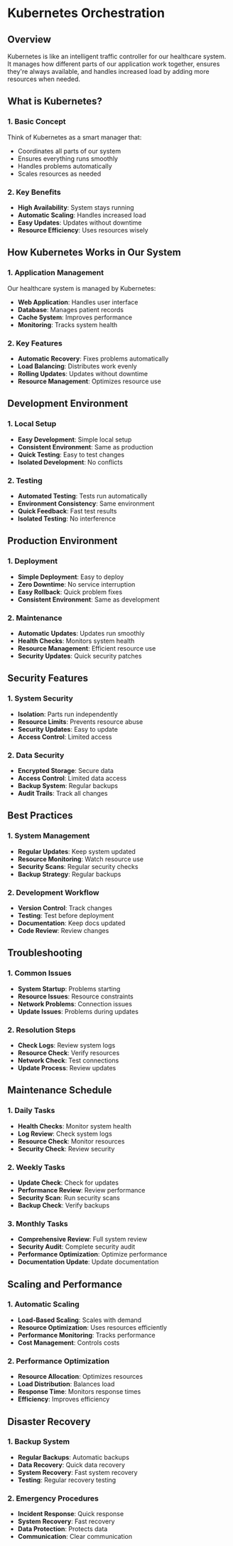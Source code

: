 # Kubernetes Orchestration

## Overview
Kubernetes is like an intelligent traffic controller for our healthcare system. It manages how different parts of our application work together, ensures they're always available, and handles increased load by adding more resources when needed.

<div style="page-break-after: always;"></div>

## What is Kubernetes?

### 1. Basic Concept
Think of Kubernetes as a smart manager that:
- Coordinates all parts of our system
- Ensures everything runs smoothly
- Handles problems automatically
- Scales resources as needed

### 2. Key Benefits
- **High Availability**: System stays running
- **Automatic Scaling**: Handles increased load
- **Easy Updates**: Updates without downtime
- **Resource Efficiency**: Uses resources wisely

<div style="page-break-after: always;"></div>

## How Kubernetes Works in Our System

### 1. Application Management
Our healthcare system is managed by Kubernetes:
- **Web Application**: Handles user interface
- **Database**: Manages patient records
- **Cache System**: Improves performance
- **Monitoring**: Tracks system health

### 2. Key Features
- **Automatic Recovery**: Fixes problems automatically
- **Load Balancing**: Distributes work evenly
- **Rolling Updates**: Updates without downtime
- **Resource Management**: Optimizes resource use

<div style="page-break-after: always;"></div>

## Development Environment

### 1. Local Setup
- **Easy Development**: Simple local setup
- **Consistent Environment**: Same as production
- **Quick Testing**: Easy to test changes
- **Isolated Development**: No conflicts

### 2. Testing
- **Automated Testing**: Tests run automatically
- **Environment Consistency**: Same environment
- **Quick Feedback**: Fast test results
- **Isolated Testing**: No interference

<div style="page-break-after: always;"></div>

## Production Environment

### 1. Deployment
- **Simple Deployment**: Easy to deploy
- **Zero Downtime**: No service interruption
- **Easy Rollback**: Quick problem fixes
- **Consistent Environment**: Same as development

### 2. Maintenance
- **Automatic Updates**: Updates run smoothly
- **Health Checks**: Monitors system health
- **Resource Management**: Efficient resource use
- **Security Updates**: Quick security patches

<div style="page-break-after: always;"></div>

## Security Features

### 1. System Security
- **Isolation**: Parts run independently
- **Resource Limits**: Prevents resource abuse
- **Security Updates**: Easy to update
- **Access Control**: Limited access

### 2. Data Security
- **Encrypted Storage**: Secure data
- **Access Control**: Limited data access
- **Backup System**: Regular backups
- **Audit Trails**: Track all changes

<div style="page-break-after: always;"></div>

## Best Practices

### 1. System Management
- **Regular Updates**: Keep system updated
- **Resource Monitoring**: Watch resource use
- **Security Scans**: Regular security checks
- **Backup Strategy**: Regular backups

### 2. Development Workflow
- **Version Control**: Track changes
- **Testing**: Test before deployment
- **Documentation**: Keep docs updated
- **Code Review**: Review changes

<div style="page-break-after: always;"></div>

## Troubleshooting

### 1. Common Issues
- **System Startup**: Problems starting
- **Resource Issues**: Resource constraints
- **Network Problems**: Connection issues
- **Update Issues**: Problems during updates

### 2. Resolution Steps
- **Check Logs**: Review system logs
- **Resource Check**: Verify resources
- **Network Check**: Test connections
- **Update Process**: Review updates

<div style="page-break-after: always;"></div>

## Maintenance Schedule

### 1. Daily Tasks
- **Health Checks**: Monitor system health
- **Log Review**: Check system logs
- **Resource Check**: Monitor resources
- **Security Check**: Review security

### 2. Weekly Tasks
- **Update Check**: Check for updates
- **Performance Review**: Review performance
- **Security Scan**: Run security scans
- **Backup Check**: Verify backups

### 3. Monthly Tasks
- **Comprehensive Review**: Full system review
- **Security Audit**: Complete security audit
- **Performance Optimization**: Optimize performance
- **Documentation Update**: Update documentation

<div style="page-break-after: always;"></div>

## Scaling and Performance

### 1. Automatic Scaling
- **Load-Based Scaling**: Scales with demand
- **Resource Optimization**: Uses resources efficiently
- **Performance Monitoring**: Tracks performance
- **Cost Management**: Controls costs

### 2. Performance Optimization
- **Resource Allocation**: Optimizes resources
- **Load Distribution**: Balances load
- **Response Time**: Monitors response times
- **Efficiency**: Improves efficiency

<div style="page-break-after: always;"></div>

## Disaster Recovery

### 1. Backup System
- **Regular Backups**: Automatic backups
- **Data Recovery**: Quick data recovery
- **System Recovery**: Fast system recovery
- **Testing**: Regular recovery testing

### 2. Emergency Procedures
- **Incident Response**: Quick response
- **System Recovery**: Fast recovery
- **Data Protection**: Protects data
- **Communication**: Clear communication